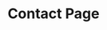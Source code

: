 ---
title: Contact Page
description: Contact Us! We are an environmentally conscious cleaning company in the region of Montreal, QC striving to bring sustainability to our industry and your homes!
layout: contact

bannerh1: Contact Us

intro: We are always eager to hear from you and will do our best to reply as soon as possible!
returnpolicy: "** <strong>Return Containers:</strong> Once you have 10 of our containers/bottles you can return them to us for free! Just fill in the form above, choose the option 'Return Containers' from the dropdown menu and please ensure you give us your address and the dimensions and weight of your package in the Message section of the form. We will send you a label for you to ship them back to us for free.<br><br>If you have less than 10 containers/bottles you can also return for reuse, but the shipping will not be on us."
---